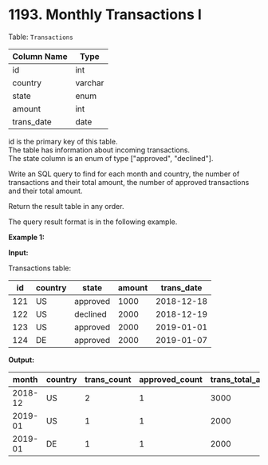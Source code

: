 # 1193. Monthly Transactions I

Table: `Transactions`

| Column Name   | Type    |
| ------------- | ------- |
| id            | int     |
| country       | varchar |
| state         | enum    |
| amount        | int     |
| trans_date    | date    |

id is the primary key of this table. </br>
The table has information about incoming transactions. </br>
The state column is an enum of type ["approved", "declined"].
 
Write an SQL query to find for each month and country, the number of transactions and their total amount, the number of approved transactions and their total amount.

Return the result table in any order.

The query result format is in the following example.

**Example 1:**

**Input:**

Transactions table:

| id   | country | state    | amount | trans_date |
| ---- | ------- | -------- | ------ | ---------- |
| 121  | US      | approved | 1000   | 2018-12-18 |
| 122  | US      | declined | 2000   | 2018-12-19 |
| 123  | US      | approved | 2000   | 2019-01-01 |
| 124  | DE      | approved | 2000   | 2019-01-07 |


**Output:** 

| month    | country | trans_count | approved_count | trans_total_amount | approved_total_amount |
| -------- | ------- | ----------- | -------------- | ------------------ | --------------------- |
| 2018-12  | US      | 2           | 1              | 3000               | 1000                  |
| 2019-01  | US      | 1           | 1              | 2000               | 2000                  |
| 2019-01  | DE      | 1           | 1              | 2000               | 2000                  |
